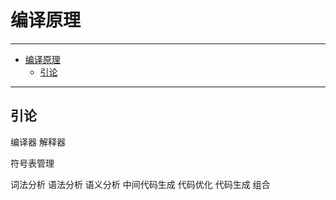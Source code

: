 # 编译原理

------
- [编译原理](#编译原理)
  - [引论](#引论)

------

## 引论

编译器
解释器

符号表管理

词法分析
语法分析
语义分析
中间代码生成
代码优化
代码生成
组合
